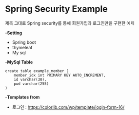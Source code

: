 # Spring Security Example

제목 그대로 Spring security를 통해 회원가입과 로그인만을 구현한 예제

-**Setting**
 - Spring boot
 - thymeleaf
 - My sql

-**MySql Table**

    create table example_member (
        member_idx int PRIMARY KEY AUTO_INCREMENT,
        id varchar(30),
        pwd varchar(255)
    )
    
-**Templates from**
 - 로그인 : https://colorlib.com/wp/template/login-form-16/
    
    


